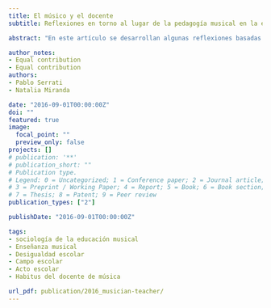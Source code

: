 ```yaml
---
title: El músico y el docente
subtitle: Reflexiones en torno al lugar de la pedagogía musical en la escuela primaria.

abstract: "En este artículo se desarrollan algunas reflexiones basadas en los avances de la investigación (actualmente en curso) sobre el lugar de la clase de música en las representaciones de los actores escolares y en la estructura educativa del Nivel Primario (CABA, Argentina). Partiendo del análisis de entrevistas en las que se destaca la figura del “acto escolar” como elemento estructurante de la práctica del docente de música, en el artículo se sostiene la necesidad de entender al mismo como arbitrario cultural. En este sentido, el acto escolar funciona como elemento que aglutina y da sentido a la práctica del docente de música (constituyendo su habitus), a la vez que delimita el lugar de la música en el conjunto del campo escolar. Por último, se esbozan algunas implicancias, en primer término, para la reproducción social y la desigualdad escolar y, en segundo término, para el lugar de la educación musical en el conjunto del campo educativo."

author_notes:
- Equal contribution
- Equal contribution
authors:
- Pablo Serrati
- Natalia Miranda

date: "2016-09-01T00:00:00Z"
doi: ""
featured: true
image:
  focal_point: ""
  preview_only: false
projects: []
# publication: '**'
# publication_short: ""
# Publication type.
# Legend: 0 = Uncategorized; 1 = Conference paper; 2 = Journal article;
# 3 = Preprint / Working Paper; 4 = Report; 5 = Book; 6 = Book section;
# 7 = Thesis; 8 = Patent; 9 = Peer review
publication_types: ["2"]

publishDate: "2016-09-01T00:00:00Z"

tags:
- sociología de la educación musical
- Enseñanza musical
- Desigualdad escolar
- Campo escolar
- Acto escolar
- Habitus del docente de música

url_pdf: publication/2016_musician-teacher/
---
```

